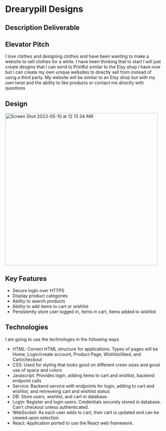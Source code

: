 # Drearypill Designs

## Description Deliverable

## Elevator Pitch

I love clothes and designing clothes and have been wanting to make a website to sell clothes for a while. I have been thinking that to start I will just create desgins that I can send to Printful similar to the Etsy shop I have now but I can create my own unique websites to directly sell from instead of using a third party. My website will be similar to an Etsy shop but with my own twist and the ability to like products or contact me directly with questions

## Design
<img width="490" alt="Screen Shot 2023-05-10 at 12 13 34 AM" src="https://github.com/drearypill/startup/assets/129228083/48e38977-df13-4bc6-afec-2263cbabee2a">

## Key Features

- Secure login over HTTPS
- Display product categories
- Ability to search products
- Ability to add items to cart or wishlist
- Persistently store user logged in, items in cart, items added to wishlist

## Technologies
I am going to use the technologes in the following ways

- HTML: Correct HTML structure for applications. Types of pages will be Home, Login/create account, Product Page, Wishlist/liked, and Cart/checkout
- CSS: Used for styling that looks good on different creen sizes and good use of space and colors
- Javascript: Provides login, adding items to cart and wishlist, backend endpoint calls
- Service: Backend service with endpoints for login, adding to cart and wishlist, and retrieveing cart and wishlist status
- DB: Store users, wishlist, and cart in database.
- Login: Register and login users. Credentials securely stored in database. Can't checkout unless authenticated.
- WebSocket: As each user adds to cart, their cart is updated and can be viewed upon selection
- React: Application ported to use the React web framework.
